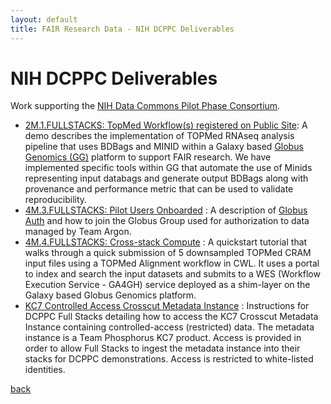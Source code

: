 ```yaml
---
layout: default
title: FAIR Research Data - NIH DCPPC Deliverables
---
```


# NIH DCPPC Deliverables

Work supporting the [NIH Data Commons Pilot Phase Consortium](https://www.nihdatacommons.us).

*  [2M.1.FULLSTACKS: TopMed Workflow(s) registered on Public Site](rna-seq-pipeline.md):
   A demo describes the implementation of TOPMed RNAseq analysis
   pipeline that uses BDBags and MINID within a Galaxy based
   [Globus Genomics (GG)](http://globusgenomics.org) platform to
   support FAIR research. We have implemented specific tools within GG that
   automate the use of Minids representing input databags and generate
   output BDBags along with provenance and performance metric that can
   be used to validate reproducibility.
*  [4M.3.FULLSTACKS: Pilot Users Onboarded](globus-auth.html) : A
   description of
   [Globus Auth](https://docs.globus.org/api/auth/developer-guide/)
   and how to join the Globus Group used for authorization to data
   managed by Team Argon.
*  [4M.4.FULLSTACKS: Cross-stack Compute](cross-stack-4m.html) : A
   quickstart tutorial that walks through a quick submission of 5
   downsampled TOPMed CRAM input files using a TOPMed Alignment workflow
   in CWL. It uses a portal to index and search the input datasets and
   submits to a WES (Workflow Execution Service - GA4GH) service deployed
   as a shim-layer on the Galaxy based Globus Genomics platform.
*  [KC7 Controlled Access Crosscut Metadata Instance](kc7-metadata-instance.html) :
   Instructions for DCPPC Full Stacks detailing how to access the KC7 Crosscut
   Metadata Instance containing controlled-access (restricted) data. The metadata
   instance is a Team Phosphorus KC7 product. Access is provided in order to
   allow Full Stacks to ingest the metadata instance into their stacks for
   DCPPC demonstrations. Access is restricted to white-listed identities.

[back](./)
